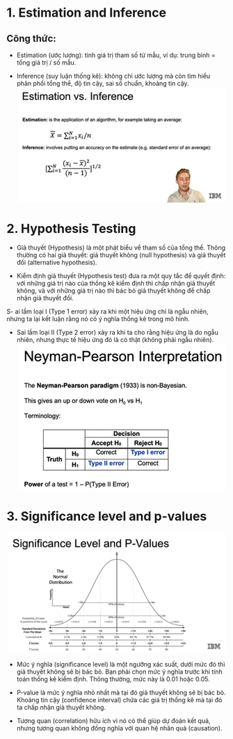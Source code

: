 # 1. Estimation and Inference
## Công thức:
- Estimation (ước lượng): tính giá trị tham số từ mẫu, ví dụ: trung bình = tổng giá trị / số mẫu.

- Inference (suy luận thống kê): không chỉ ước lượng mà còn tìm hiểu phân phối tổng thể, độ tin cậy, sai số chuẩn, khoảng tin cậy.
![History of AI](./Estimation.png)
# 2. Hypothesis Testing
- Giả thuyết (Hypothesis) là một phát biểu về tham số của tổng thể. Thông thường có hai giả thuyết: giả thuyết không (null hypothesis) và giả thuyết đối (alternative hypothesis).

- Kiểm định giả thuyết (Hypothesis test) đưa ra một quy tắc để quyết định: với những giá trị nào của thống kê kiểm định thì chấp nhận giả thuyết không, và với những giá trị nào thì bác bỏ giả thuyết không để chấp nhận giả thuyết đối.

S- ai lầm loại I (Type 1 error) xảy ra khi một hiệu ứng chỉ là ngẫu nhiên, nhưng ta lại kết luận rằng nó có ý nghĩa thống kê trong mô hình.

- Sai lầm loại II (Type 2 error) xảy ra khi ta cho rằng hiệu ứng là do ngẫu nhiên, nhưng thực tế hiệu ứng đó là có thật (không phải ngẫu nhiên).
![History of AI](./Hypo.png)
# 3. Significance level and p-values
![History of AI](./p-value.png)
- Mức ý nghĩa (significance level) là một ngưỡng xác suất, dưới mức đó thì giả thuyết không sẽ bị bác bỏ. Bạn phải chọn mức ý nghĩa trước khi tính toán thống kê kiểm định. Thông thường, mức này là 0.01 hoặc 0.05.

- P-value là mức ý nghĩa nhỏ nhất mà tại đó giả thuyết không sẽ bị bác bỏ. Khoảng tin cậy (confidence interval) chứa các giá trị thống kê mà tại đó ta chấp nhận giả thuyết không.

- Tương quan (correlation) hữu ích vì nó có thể giúp dự đoán kết quả, nhưng tương quan không đồng nghĩa với quan hệ nhân quả (causation).
